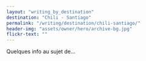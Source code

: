 ```yaml
---
layout: "writing_by_destination"
destination: "Chili - Santiago"
permalink: "/writing/destination/chili-santiago/"
header-img: "assets/owner/hero/archive-bg.jpg"
flickr-text: ""
---
```


Quelques info au sujet de...
